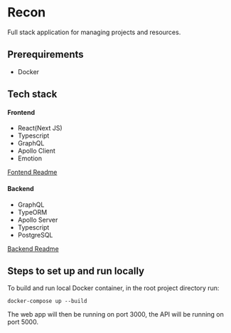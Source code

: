 # Recon

Full stack application for managing projects and resources.

## Prerequirements

- Docker

## Tech stack

#### Frontend

- React(Next JS)
- Typescript
- GraphQL
- Apollo Client
- Emotion

[Fontend Readme](https://github.com/vora/recon/blob/main/app/)

#### Backend

- GraphQL
- TypeORM
- Apollo Server
- Typescript
- PostgreSQL

[Backend Readme](https://github.com/vora/recon/blob/main/api/)

## Steps to set up and run locally

To build and run local Docker container, in the root project directory run:

```console
docker-compose up --build
```

The web app will then be running on port 3000, the API will be running on port 5000.
